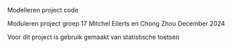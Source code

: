 Modelleren project code

Moduleren project
groep 17        Mitchel Eilerts en Chong Zhou
December 2024

Voor dit project is gebruik gemaakt van statistische toetsen
